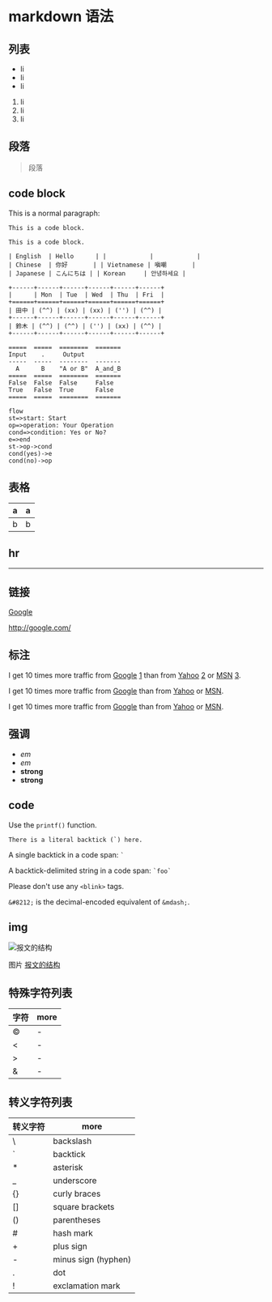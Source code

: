 # markdown 语法

## 列表

- li
- li
- li

1. li
2. li
3. li

## 段落

> 段落

## code block

This is a normal paragraph:

    This is a code block.

```text
This is a code block.
```

```text
| English  | Hello      | |            |            |
| Chinese  | 你好       | | Vietnamese | 嗔嘲       |
| Japanese | こんにちは | | Korean     | 안녕하세요 |
```

```text
+------+------+------+------+------+------+
|      | Mon  | Tue  | Wed  | Thu  | Fri  |
+======+======+======+======+======+======+
| 田中 | (^^) | (xx) | (xx) | ('') | (^^) |
+------+------+------+------+------+------+
| 鈴木 | (^^) | (^^) | ('') | (xx) | (^^) |
+------+------+------+------+------+------+
```

```text
=====  =====  ========  =======
Input    .     Output
-----  -----  --------  -------
  A      B    "A or B"  A_and_B
=====  =====  ========  =======
False  False  False     False
True   False  True      False
=====  =====  ========  =======
```

```flow
flow
st=>start: Start
op=>operation: Your Operation
cond=>condition: Yes or No?
e=>end
st->op->cond
cond(yes)->e
cond(no)->op
```

## 表格

| a   | a   |
|-----|-----|
| b   | b   |

## hr

---

## 链接

[Google](http://google.com/)

http://google.com/

## 标注

I get 10 times more traffic from [Google] [1] than from
[Yahoo] [2] or [MSN] [3].

  [1]: http://google.com/        "Google"
  [2]: http://search.yahoo.com/  "Yahoo Search"
  [3]: http://search.msn.com/    "MSN Search"

I get 10 times more traffic from [Google][] than from
[Yahoo][] or [MSN][].

  [google]: http://google.com/        "Google"
  [yahoo]:  http://search.yahoo.com/  "Yahoo Search"
  [msn]:    http://search.msn.com/    "MSN Search"

I get 10 times more traffic from [Google](http://google.com/ "Google")
than from [Yahoo](http://search.yahoo.com/ "Yahoo Search") or
[MSN](http://search.msn.com/ "MSN Search").

## 强调

- *em*
- _em_
- **strong**
- __strong__

## code

Use the `printf()` function.

``There is a literal backtick (`) here.``

A single backtick in a code span: `` ` ``

A backtick-delimited string in a code span: `` `foo` ``

Please don't use any `<blink>` tags.

`&#8212;` is the decimal-encoded equivalent of `&mdash;`.

## img

![报文的结构](../imgs/报文的结构.png)

图片 [报文的结构][]

[报文的结构]: ../imgs/报文的结构.png  "Optional title attribute"

## 特殊字符列表

| 字符     | more |
|--------|------|
| &copy; | -    |
| &lt;   | -    |
| &gt;   | -    |
| &amp;  | -    |

## 转义字符列表

| 转义字符 | more                |
|------|---------------------|
| \\   | backslash           |
| \`   | backtick            |
| \*   | asterisk            |
| \_   | underscore          |
| \{\} | curly braces        |
| \[\] | square brackets     |
| \(\) | parentheses         |
| \#   | hash mark           |
| \+   | plus sign           |
| \-   | minus sign (hyphen) |
| \.   | dot                 |
| \!   | exclamation mark    |
